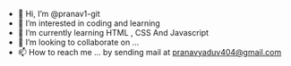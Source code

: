 - 👋 Hi, I’m @pranav1-git
- 👀 I’m interested in coding and learning 
- 🌱 I’m currently learning HTML , CSS And Javascript
- 💞️ I’m looking to collaborate on ...
- 📫 How to reach me ... by sending mail at pranavyaduv404@gmail.com

<!---
pranav1-git/pranav1-git is a ✨ special ✨ repository because its `README.md` (this file) appears on your GitHub profile.
You can click the Preview link to take a look at your changes.
--->
